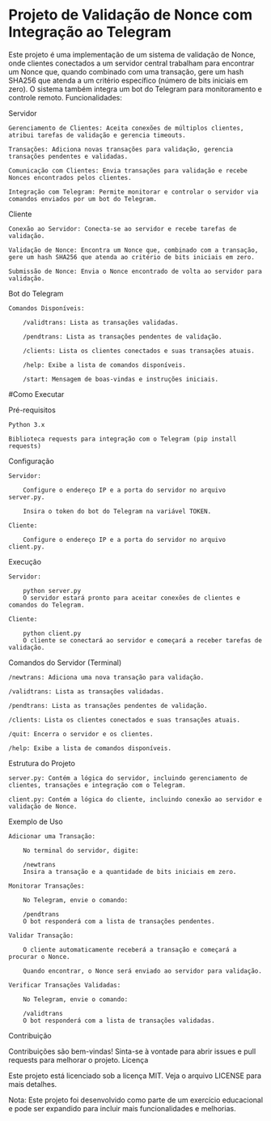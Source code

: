 # Projeto de Validação de Nonce com Integração ao Telegram

Este projeto é uma implementação de um sistema de validação de Nonce, onde clientes conectados a um servidor central trabalham para encontrar um Nonce que, quando combinado com uma transação, gere um hash SHA256 que atenda a um critério específico (número de bits iniciais em zero). O sistema também integra um bot do Telegram para monitoramento e controle remoto.
Funcionalidades:

Servidor

    Gerenciamento de Clientes: Aceita conexões de múltiplos clientes, atribui tarefas de validação e gerencia timeouts.

    Transações: Adiciona novas transações para validação, gerencia transações pendentes e validadas.

    Comunicação com Clientes: Envia transações para validação e recebe Nonces encontrados pelos clientes.

    Integração com Telegram: Permite monitorar e controlar o servidor via comandos enviados por um bot do Telegram.

Cliente

    Conexão ao Servidor: Conecta-se ao servidor e recebe tarefas de validação.

    Validação de Nonce: Encontra um Nonce que, combinado com a transação, gere um hash SHA256 que atenda ao critério de bits iniciais em zero.

    Submissão de Nonce: Envia o Nonce encontrado de volta ao servidor para validação.

Bot do Telegram

    Comandos Disponíveis:

        /validtrans: Lista as transações validadas.

        /pendtrans: Lista as transações pendentes de validação.

        /clients: Lista os clientes conectados e suas transações atuais.

        /help: Exibe a lista de comandos disponíveis.

        /start: Mensagem de boas-vindas e instruções iniciais.

#Como Executar

Pré-requisitos

    Python 3.x

    Biblioteca requests para integração com o Telegram (pip install requests)

Configuração

    Servidor:

        Configure o endereço IP e a porta do servidor no arquivo server.py.

        Insira o token do bot do Telegram na variável TOKEN.

    Cliente:

        Configure o endereço IP e a porta do servidor no arquivo client.py.

Execução

    Servidor:

        python server.py
        O servidor estará pronto para aceitar conexões de clientes e comandos do Telegram.

    Cliente:

        python client.py
        O cliente se conectará ao servidor e começará a receber tarefas de validação.

Comandos do Servidor (Terminal)

    /newtrans: Adiciona uma nova transação para validação.

    /validtrans: Lista as transações validadas.

    /pendtrans: Lista as transações pendentes de validação.

    /clients: Lista os clientes conectados e suas transações atuais.

    /quit: Encerra o servidor e os clientes.

    /help: Exibe a lista de comandos disponíveis.

Estrutura do Projeto

    server.py: Contém a lógica do servidor, incluindo gerenciamento de clientes, transações e integração com o Telegram.

    client.py: Contém a lógica do cliente, incluindo conexão ao servidor e validação de Nonce.

Exemplo de Uso

    Adicionar uma Transação:

        No terminal do servidor, digite:

        /newtrans
        Insira a transação e a quantidade de bits iniciais em zero.

    Monitorar Transações:

        No Telegram, envie o comando:

        /pendtrans
        O bot responderá com a lista de transações pendentes.

    Validar Transação:

        O cliente automaticamente receberá a transação e começará a procurar o Nonce.

        Quando encontrar, o Nonce será enviado ao servidor para validação.

    Verificar Transações Validadas:

        No Telegram, envie o comando:

        /validtrans
        O bot responderá com a lista de transações validadas.

Contribuição

Contribuições são bem-vindas! Sinta-se à vontade para abrir issues e pull requests para melhorar o projeto.
Licença

Este projeto está licenciado sob a licença MIT. Veja o arquivo LICENSE para mais detalhes.

Nota: Este projeto foi desenvolvido como parte de um exercício educacional e pode ser expandido para incluir mais funcionalidades e melhorias.
